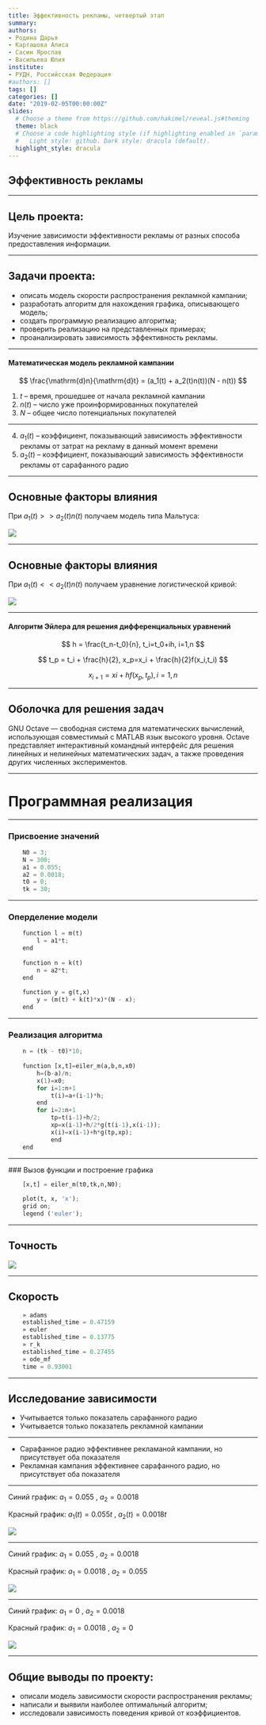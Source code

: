 ```yaml
---
title: Эффективность рекламы, четвертый этап
summary: 
authors:
- Родина Дарья
- Карташова Алиса
- Сасин Ярослав
- Васильева Юлия
institute:
- РУДН, Российсская Федерация
#authors: []
tags: []
categories: []
date: "2019-02-05T00:00:00Z"
slides:
  # Choose a theme from https://github.com/hakimel/reveal.js#theming
  theme: black
  # Choose a code highlighting style (if highlighting enabled in `params.toml`)
  #   Light style: github. Dark style: dracula (default).
  highlight_style: dracula
---
```


## Эффективность рекламы

---

## Цель проекта: 

Изучение зависимости эффективности рекламы от разных способа предоставления информации.

---

## Задачи проекта: 
- описать модель скорости распространения рекламной кампании;
- разработать алгоритм для нахождения графика, описывающего модель; 
- создать программую реализацию алгоритма;
- проверить реализацию на представленных примерах;
- проанализировать зависимость эффективность рекламы.

--- 

#### Математическая модель рекламной кампании

$$
\frac{\mathrm{d}n}{\mathrm{d}t} = (a_1(t) + a_2(t)n(t))(N - n(t))
  $$

1.  $t$ – время, прошедшее от начала рекламной кампании   
2.  $n(t)$ – число уже проинформированных покупателей  
3.  $N$ – общее число потенциальных покупателей 

---

4.  $a_1(t)$ – коэффициент, показывающий зависимость эффективности рекламы от затрат на рекламу в данный момент времени  
5.  $a_2(t)$ – коэффициент, показывающий зависимость эффективности рекламы от сарафанного радио

---


## Основные факторы влияния

При $a_1(t) >> a_2(t)n(t)$ получаем модель типа Мальтуса:

![](images/1.png)

---

## Основные факторы влияния

При $a_1(t) << a_2(t)n(t)$ получаем уравнение логистической кривой:

![](images/2.png)

---

#### Алгоритм Эйлера для решения дифференциальных уравнений

$$
h = \frac{t_n-t_0}{n}, t_i=t_0+ih, i=1,n
$$

$$
t_p = t_i + \frac{h}{2}, x_p=x_i + \frac{h}{2}f(x_i,t_i)
$$

$$
x_{i+1}=xi+hf(x_p,t_p), i=1,n
$$

---

## Оболочка для решения задач
						
GNU Octave — свободная система для математических вычислений, использующая совместимый с MATLAB язык высокого уровня. Octave представляет интерактивный командный интерфейс для решения линейных и нелинейных математических задач, а также проведения других численных экспериментов.

---

# Программная реализация

---

###  Присвоение значений

```python 
	N0 = 3;
	N = 300;
	a1 = 0.055;
	a2 = 0.0018;
	t0 = 0;
	tk = 30;
```

---

### Оперделение модели

```python
	function l = m(t)
		l = a1*t;
	end
						 
	function n = k(t)
		n = a2*t;
	end
						 
	function y = g(t,x)
		y = (m(t) + k(t)*x)*(N - x);
	end
```

---

### Реализация алгоритма

```python						 
	n = (tk - t0)*10;
						 
	function [x,t]=eiler_m(a,b,n,x0)  
		h=(b-a)/n;
		x(1)=x0;
		for i=1:n+1
			t(i)=a+(i-1)*h;
		end
		for i=2:n+1
			tp=t(i-1)+h/2;
			xp=x(i-1)+h/2*g(t(i-1),x(i-1));
			x(i)=x(i-1)+h*g(tp,xp);
			end
	end
```

---

### Вызов функции и построение графика 

```python
	[x,t] = eiler_m(t0,tk,n,N0);
						 
	plot(t, x, 'x');
	grid on;
	legend ('euler');
```

---

## Точность

![](images/3.png)

---

## Скорость

```python
	» adams
	established_time = 0.47159
	» euler
	established_time = 0.13775
	» r_k
	established_time = 0.27455
	» ode_mf
	time = 0.93001
```

---

## Исследование зависимости

- Учитывается только показатель сарафанного радио
- Учитывается только показатель рекламной кампании

---

- Сарафанное радио эффективнее рекламаной кампании, но присутствует оба показателя
- Рекламная кампания эффективнее сарафанного радио, но присутствует оба показателя

---

Синий график: $a_1 = 0.055$ ,  $a_2 = 0.0018$

Красный график: $a_1(t) = 0.055t$ , $a_2(t) = 0.0018t$

![](images/4.png)

---
				
Синий график: $a_1 = 0.055$ ,  $a_2 = 0.0018$
				
Красный график: $a_1 = 0.0018$ , $a_2 = 0.055$
					
![](images/5.png)

---

Синий график: $a_1 = 0$ ,  $a_2 = 0.0018$

Красный график: $a_1 = 0.0018$ , $a_2 = 0$

![](images/6.png)

---

## Общие выводы по проекту:

- описали модель зависимости скорости распространения рекламы;
- написали и выявили наиболее оптимальный алгоритм;
- исследовали зависимость поведения кривой от коэффициентов.